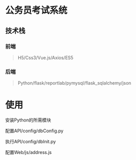 # 公务员考试系统

## 技术栈
### 前端
> H5/Css3/Vue.js/Axios/ES5
### 后端
> Python/flask/reportlab/pymysql/flask_sqlalchemy/json

# 使用
<p>安装Python的所需模块</p>
<p>配置API/config/dbConfig.py</p>
<p>执行API/config/dbInit.py</p>
<p>配置Web/js/address.js</p>